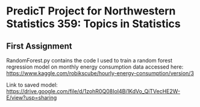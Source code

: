 # PredicT Project for Northwestern Statistics 359: Topics in Statistics

## First Assignment
RandomForest.py contains the code I used to train a random forest regression model on monthly energy consumption data accessed here: https://www.kaggle.com/robikscube/hourly-energy-consumption/version/3

Link to saved model: https://drive.google.com/file/d/1zohR0Q08IoI4Bi1KdVo_QiTVecHE2W-E/view?usp=sharing

